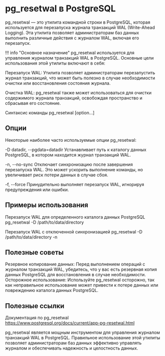# pg_resetwal в PostgreSQL
pg_resetwal — это утилита командной строки в PostgreSQL, которая используется для перезапуска журнала транзакций WAL (Write-Ahead Logging). Эта утилита позволяет администраторам баз данных выполнить различные действия с журналом WAL, включая его перезапуск.

!!! info "Основное назначение"
    pg_resetwal используется для управления журналом транзакций WAL в PostgreSQL. Основные цели использования этой утилиты включают в себя:

Перезапуск WAL: Утилита позволяет администраторам перезапустить журнал транзакций, что может быть полезно в случае необходимости очистки или восстановления состояния журнала.

Очистка WAL: pg_resetwal также может использоваться для очистки содержимого журнала транзакций, освобождая пространство и сбрасывая его состояние.

Синтаксис команды
pg_resetwal [option...]

## Опции
Некоторые наиболее часто используемые опции pg_resetwal:

-D datadir, --pgdata=datadir
Устанавливает путь к каталогу данных PostgreSQL, в котором находится журнал транзакций WAL.

-n, --no-sync
Отключает синхронизацию после завершения перезапуска WAL. Это может ускорить выполнение команды, но увеличивает риск потери данных в случае сбоя.

-f, --force
Принудительно выполняет перезапуск WAL, игнорируя предупреждения или ошибки.

## Примеры использования
Перезапуск WAL для определенного каталога данных PostgreSQL
pg_resetwal -D /path/to/data/directory

Перезапуск WAL с отключенной синхронизацией
pg_resetwal -D /path/to/data/directory -n

## Полезные советы
Резервное копирование данных: Перед выполнением операций с журналом транзакций WAL, убедитесь, что у вас есть резервная копия данных PostgreSQL для восстановления в случае необходимости.
Осторожное использование: Используйте pg_resetwal осторожно, так как неправильное использование может привести к потере данных или повреждению каталога данных PostgreSQL.

## Полезные ссылки
Документация по pg_resetwal
https://www.postgresql.org/docs/current/app-pg-resetwal.html

pg_resetwal является мощным инструментом для управления журналом транзакций WAL в PostgreSQL. Правильное использование этой утилиты позволяет администраторам баз данных эффективно управлять журналом и обеспечивать надежность и целостность данных.